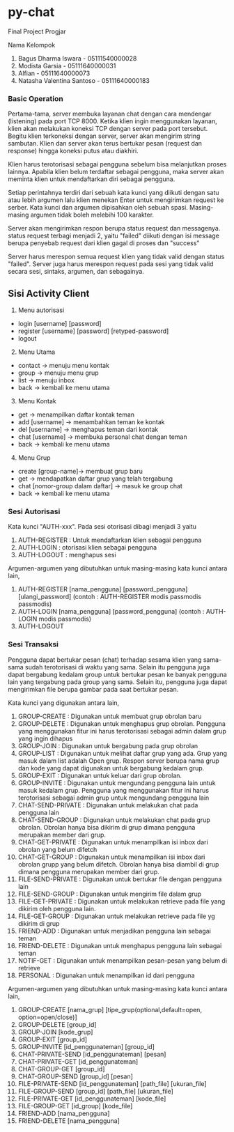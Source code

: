 # py-chat
Final Project Progjar

Nama Kelompok 
1. Bagus Dharma Iswara - 05111540000028
2. Modista Garsia - 05111640000031
3. Alfian - 05111640000073
4. Natasha Valentina Santoso - 05111640000183

### Basic Operation
Pertama-tama, server membuka layanan chat dengan cara mendengar (listening) pada port TCP 8000. Ketika klien ingin menggunakan layanan, klien akan melakukan koneksi TCP dengan server pada port tersebut. Begitu klien terkoneksi dengan server, server akan mengirim string sambutan. Klien dan server akan terus bertukar pesan (request dan response) hingga koneksi putus atau diakhiri.

Klien harus terotorisasi sebagai pengguna sebelum bisa melanjutkan proses lainnya. Apabila klien belum terdaftar sebagai pengguna, maka server akan meminta klien untuk mendaftarkan diri sebagai pengguna.

Setiap perintahnya terdiri dari sebuah kata kunci yang diikuti dengan satu atau lebih argumen lalu klien menekan Enter untuk mengirimkan request ke serber. Kata kunci dan argumen dipisahkan oleh sebuah spasi. Masing-masing argumen tidak boleh melebihi 100 karakter.

Server akan mengirimkan respon berupa status request dan messagenya. status request terbagi menjadi 2, yaitu "failed"  diikuti dengan isi message berupa penyebab request dari klien gagal di proses dan "success"

Server harus merespon semua request klien yang tidak valid dengan status "failed". Server juga harus merespon request pada sesi yang tidak valid secara sesi, sintaks, argumen, dan sebagainya.

## Sisi Activity Client
1. Menu autorisasi
- login [username] [password]
- register [username] [password] [retyped-password]
- logout

2. Menu Utama
- contact -> menuju menu kontak
- group -> menuju menu grup
- list -> menuju inbox
- back -> kembali ke menu utama

3. Menu Kontak
- get -> menampilkan daftar kontak teman
- add [username] -> menambahkan teman ke kontak
- del [username] -> menghapus teman dari kontak
- chat [username] -> membuka personal chat dengan teman
- back -> kembali ke menu utama

4. Menu Grup
- create [group-name]-> membuat grup baru
- get -> mendapatkan daftar grup yang telah tergabung
- chat [nomor-group dalam daftar] -> masuk ke group chat
- back -> kembali ke menu utama

### Sesi Autorisasi
Kata kunci "AUTH-xxx". Pada sesi otorisasi dibagi menjadi 3 yaitu
1. AUTH-REGISTER : Untuk mendaftarkan klien sebagai pengguna
2. AUTH-LOGIN : otorisasi klien sebagai pengguna
3. AUTH-LOGOUT : menghapus sesi

Argumen-argumen yang dibutuhkan untuk masing-masing kata kunci antara lain,
1. AUTH-REGISTER [nama_pengguna] [password_pengguna] [ulangi_password] (contoh : AUTH-REGISTER modis passmodis passmodis)
2. AUTH-LOGIN [nama_pengguna] [password_pengguna] (contoh : AUTH-LOGIN modis passmodis)
3. AUTH-LOGOUT

### Sesi Transaksi
Pengguna dapat bertukar pesan (chat) terhadap sesama klien yang sama-sama sudah terotorisasi di waktu yang sama. Selain itu pengguna juga dapat bergabung kedalam group untuk bertukar pesan ke banyak pengguna lain yang tergabung pada group yang sama. Selain itu, pengguna juga dapat mengirimkan file berupa gambar pada saat bertukar pesan.

Kata kunci yang digunakan antara lain,
1. GROUP-CREATE : Digunakan untuk membuat grup obrolan baru
2. GROUP-DELETE : Digunakan untuk menghapus grup obrolan. Pengguna yang menggunakan fitur ini harus terotorisasi sebagai admin dalam grup yang ingin dihapus
3. GROUP-JOIN : Digunakan untuk bergabung pada grup obrolan
4. GROUP-LIST : Digunakan untuk melihat daftar grup yang ada. Grup yang masuk dalam list adalah Open grup. Respon server berupa nama grup dan kode yang dapat digunakan untuk bergabung kedalam grup.
5. GROUP-EXIT : Digunakan untuk keluar dari grup obrolan.
6. GROUP-INVITE : Digunakan untuk mengundang pengguna lain untuk masuk kedalam grup. Pengguna yang menggunakan fitur ini harus terotorisasi sebagai admin grup untuk mengundang pengguna lain
7. CHAT-SEND-PRIVATE : Digunakan untuk melakukan chat pada pengguna lain
8. CHAT-SEND-GROUP : Digunakan untuk melakukan chat pada grup obrolan. Obrolan hanya bisa dikirim di grup dimana pengguna merupakan member dari grup.
9. CHAT-GET-PRIVATE : Digunakan untuk menampilkan isi inbox dari obrolan yang belum difetch
10. CHAT-GET-GROUP : Digunakan untuk menampilkan isi inbox dari obrolan grupp yang belum difetch. Obrolan hanya bisa diambil di grup dimana pengguna merupakan member dari grup.
11. FILE-SEND-PRIVATE : Digunakan untuk bertukar file dengan pengguna lain
12. FILE-SEND-GROUP : Digunakan untuk mengirim file dalam grup
13. FILE-GET-PRIVATE : Digunakan untuk melakukan retrieve pada file yang dikirim oleh pengguna lain. 
14. FILE-GET-GROUP : Digunakan untuk melakukan retrieve pada file yg dikirim di grup
13. FRIEND-ADD : Digunakan untuk menjadikan pengguna lain sebagai teman
14. FRIEND-DELETE : Digunakan untuk menghapus pengguna lain sebagai teman
15. NOTIF-GET : Digunakan untuk menampilkan pesan-pesan yang belum di retrieve 
16. PERSONAL : Digunakan untuk menampilkan id dari pengguna

Argumen-argumen yang dibutuhkan untuk masing-masing kata kunci antara lain,
1. GROUP-CREATE [nama_grup] [tipe_grup(optional,default=open, option=open/close)] 
2. GROUP-DELETE [group_id]
3. GROUP-JOIN [kode_grup]
4. GROUP-EXIT [group_id] 
5. GROUP-INVITE [id_penggunateman] [group_id]
6. CHAT-PRIVATE-SEND [id_penggunateman] [pesan]
7. CHAT-PRIVATE-GET [id_penggunateman]
8. CHAT-GROUP-GET [group_id]
9. CHAT-GROUP-SEND [group_id] [pesan]
10. FILE-PRIVATE-SEND [id_penggunateman] [path_file] [ukuran_file]
11. FILE-GROUP-SEND [group_id] [path_file] [ukuran_file]
12. FILE-PRIVATE-GET [id_penggunateman] [kode_file]
13. FILE-GROUP-GET [id_group] [kode_file]
14. FRIEND-ADD [nama_pengguna]
15. FRIEND-DELETE [nama_pengguna]
